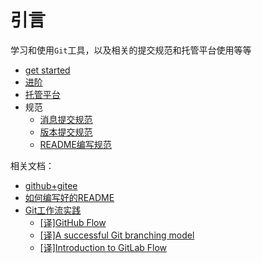 
# 引言

学习和使用`Git`工具，以及相关的提交规范和托管平台使用等等

* [get started](./get-started/关于版本控制.md)
* [进阶](./advanced/创建裸仓库.md)
* [托管平台](./platform/[GitLab]安装.md)
* 规范
    * [消息提交规范](./message/引言.md)
    * [版本提交规范](./version/[SEMVER]语义版本规范.md)
    * [README编写规范](./readme/引言.md)

相关文档：

* [github+gitee](https://zhujian.tech/posts/ee6c5a93.html)
* [如何编写好的README](https://zhujian.tech/posts/79f69ebe.html)
* [Git工作流实践](https://zhujian.tech/posts/c7ee2f15.html)
    * [[译]GitHub Flow](https://zhujian.tech/posts/a20843e9.html)
    * [[译]A successful Git branching model](https://zhujian.tech/posts/aae96086.html)
    * [[译]Introduction to GitLab Flow](https://zhujian.tech/posts/b35b83bc.html)